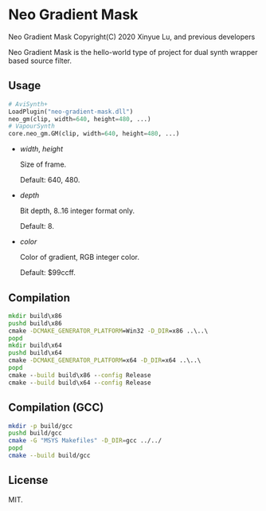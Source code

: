 # Neo Gradient Mask

Neo Gradient Mask Copyright(C) 2020 Xinyue Lu, and previous developers

Neo Gradient Mask is the hello-world type of project for dual synth wrapper based source filter.

## Usage

```python
# AviSynth+
LoadPlugin("neo-gradient-mask.dll")
neo_gm(clip, width=640, height=480, ...)
# VapourSynth
core.neo_gm.GM(clip, width=640, height=480, ...)
```

- *width*, *height*

    Size of frame.

    Default: 640, 480.

- *depth*

    Bit depth, 8..16 integer format only.

    Default: 8.

- *color*

    Color of gradient, RGB integer color.

    Default: $99ccff.

## Compilation

```cmd
mkdir build\x86
pushd build\x86
cmake -DCMAKE_GENERATOR_PLATFORM=Win32 -D_DIR=x86 ..\..\
popd
mkdir build\x64
pushd build\x64
cmake -DCMAKE_GENERATOR_PLATFORM=x64 -D_DIR=x64 ..\..\
popd
cmake --build build\x86 --config Release
cmake --build build\x64 --config Release
```

## Compilation (GCC)

```bash
mkdir -p build/gcc
pushd build/gcc
cmake -G "MSYS Makefiles" -D_DIR=gcc ../../
popd
cmake --build build/gcc
```

## License 

MIT.
